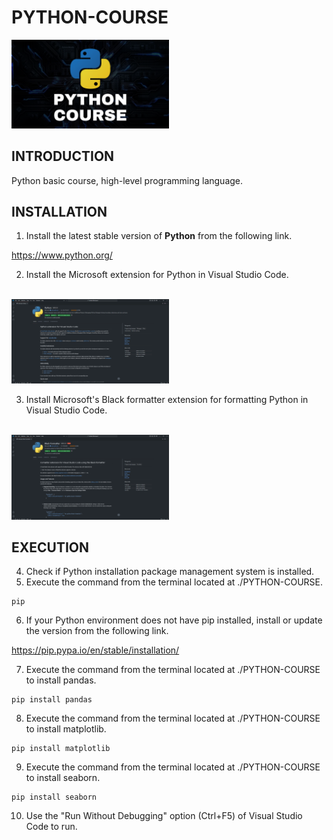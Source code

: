 # PYTHON-COURSE

<img width="50%" src="./images/python_course.png" />

## INTRODUCTION

Python basic course, high-level programming language.

## INSTALLATION

1. Install the latest stable version of **Python** from the following link.

https://www.python.org/

2. Install the Microsoft extension for Python in Visual Studio Code.

<br />

<img width="50%" src="./images/python_extension.png" />

<br />

3. Install Microsoft's Black formatter extension for formatting Python in Visual Studio Code.

<br />

<img width="50%" src="./images/black_formatter_extension.png" />

<br />

## EXECUTION

4. Check if Python installation package management system is installed.
5. Execute the command from the terminal located at ./PYTHON-COURSE.

```shell
pip
```

6. If your Python environment does not have pip installed, install or update the version from the following link.

https://pip.pypa.io/en/stable/installation/

7. Execute the command from the terminal located at ./PYTHON-COURSE to install pandas.

```shell
pip install pandas
```

8. Execute the command from the terminal located at ./PYTHON-COURSE to install matplotlib.

```shell
pip install matplotlib
```

9. Execute the command from the terminal located at ./PYTHON-COURSE to install seaborn.

```shell
pip install seaborn
```

10. Use the "Run Without Debugging" option (Ctrl+F5) of Visual Studio Code to run.
